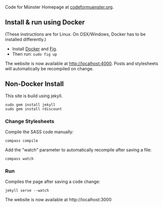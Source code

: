 Code for Münster Homepage at [codeformuenster.org](http://www.codeformuenster.org).

## Install & run using Docker

(These instructions are for Linux. On OSX/Windows, Docker has to be installed
differently.)

* Install [Docker](https://docs.docker.com/installation/#installation) and [Fig](http://www.fig.sh/).
* Then run: `sudo fig up`

The website is now available at [http://localhost:4000](http://localhost:4000). Posts and stylesheets will automatically be recompiled on change.

## Non-Docker Install

This site is build using jekyll.

    sudo gem install jekyll
    sudo gem install rdiscount

### Change Stylesheets

Compile the SASS code manually:

    compass compile

Add the "watch" parameter to automatically recompile after saving a file:

    compass watch

### Run

Compiles the page after saving a code change:

    jekyll serve --watch

The website is now available at http://localhost:3000
